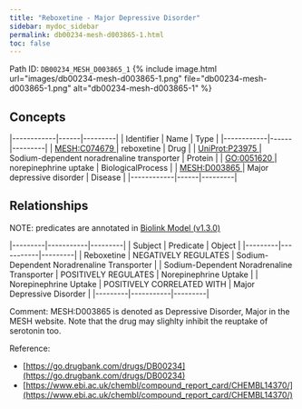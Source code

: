 ```yaml
---
title: "Reboxetine - Major Depressive Disorder"
sidebar: mydoc_sidebar
permalink: db00234-mesh-d003865-1.html
toc: false 
---
```



Path ID: `DB00234_MESH_D003865_1`
{% include image.html url="images/db00234-mesh-d003865-1.png" file="db00234-mesh-d003865-1.png" alt="db00234-mesh-d003865-1" %}

## Concepts

|------------|------|---------|
| Identifier | Name | Type    |
|------------|------|---------|
| <a href="https://identifiers.org/MESH:C074679">MESH:C074679 </a> | reboxetine | Drug |
| <a href="https://identifiers.org/UniProt:P23975">UniProt:P23975 </a> | Sodium-dependent noradrenaline transporter | Protein |
| <a href="https://identifiers.org/GO:0051620">GO:0051620 </a> | norepinephrine uptake | BiologicalProcess |
| <a href="https://identifiers.org/MESH:D003865">MESH:D003865 </a> | Major depressive disorder | Disease |
|------------|------|---------|

## Relationships


NOTE: predicates are annotated in <a href="https://github.com/biolink/biolink-model/releases/tag/v1.3.0">Biolink Model (v1.3.0)</a>

|---------|-----------|---------|
| Subject | Predicate | Object  |
|---------|-----------|---------|
| Reboxetine | NEGATIVELY REGULATES | Sodium-Dependent Noradrenaline Transporter |
| Sodium-Dependent Noradrenaline Transporter | POSITIVELY REGULATES | Norepinephrine Uptake |
| Norepinephrine Uptake | POSITIVELY CORRELATED WITH | Major Depressive Disorder |
|---------|-----------|---------|

Comment: MESH:D003865 is denoted as Depressive Disorder, Major in the MESH website. Note that the drug may slighlty inhibit the reuptake of serotonin too.

Reference: 
  - [https://go.drugbank.com/drugs/DB00234](https://go.drugbank.com/drugs/DB00234)
  - [https://www.ebi.ac.uk/chembl/compound_report_card/CHEMBL14370/](https://www.ebi.ac.uk/chembl/compound_report_card/CHEMBL14370/)
